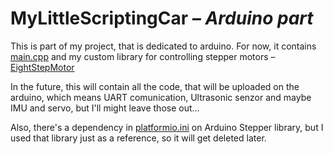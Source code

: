 # MyLittleScriptingCar _–⁠ Arduino part_

This is part of my project, that is dedicated to arduino.
For now, it contains [main.cpp](./src/main.cpp) and my custom library for controlling stepper motors –⁠ [EightStepMotor](./lib/EightStepMotor/)

In the future, this will contain all the code, that will be uploaded on the arduino, which means UART comunication, Ultrasonic senzor and maybe IMU and servo, but I'll might leave those out...

Also, there's a dependency in [platformio.ini](./platformio.ini) on Arduino Stepper library, but I used that library just as a reference, so it will get deleted later.
